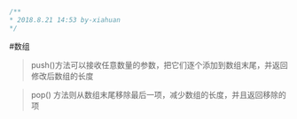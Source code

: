 ```javascript
/**
* 2018.8.21 14:53 by-xiahuan
*/
```
#数组
>   push()方法可以接收任意数量的参数，把它们逐个添加到数组末尾，并返回修改后数组的长度

>   pop() 方法则从数组末尾移除最后一项，减少数组的长度，并且返回移除的项 

